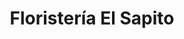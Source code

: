 ---
title: "Floristería El Sapito"
url: /san-antonio-de-belen/floristeria-el-sapito/
shop: floristería
---